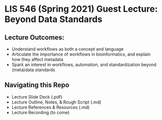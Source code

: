 # LIS 546 (Spring 2021) Guest Lecture: Beyond Data Standards

## Lecture Outcomes:
- Understand workflows as both a concept and language
- Articulate the importance of workflows in bioinformatics, and explain how they affect metadata
- Spark an interest in workflows, automation, and standardization beyond (meta)data standards

## Navigating this Repo
- Lecture Slide Deck (.pdf)
- Lecture Outline, Notes, & Rough Script (.md)
- Lecture References & Resources (.md)
- Lecture Recording (to come)
